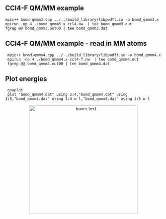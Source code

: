 
## CCl4-F QM/MM example
```
mpic++ bomd-qmmm3.cpp ../../build_library/libpwdft.so -o bomd_qmmm3.x
mpirun -np 4 ./bomd_qmmm3.x ccl4.nw  | tee bomd_qmmm3.out
fgrep @@ bomd_qmmm3.out00 | tee bomd_qmmm3.dat
```

## CCl4-F QM/MM example - read in MM atoms
```
 mpic++ bomd-qmmm4.cpp ../../build_library/libpwdft.so -o bomd_qmmm4.x
 mpirun -np 4 ./bomd_qmmm4.x ccl4-f.nw  | tee bomd_qmmm4.out
 fgrep @@ bomd_qmmm4.out00 | tee bomd_qmmm4.dat
```



## Plot energies
```
 gnuplot
 plot "bomd_qmmm4.dat" using 3:4,"bomd_qmmm4.dat" using 3:5,"bomd_qmmm3.dat" using 3:4 w l,"bomd_qmmm3.dat" using 3:5 w l
```

<p align="center">
  <img src=".qmmm.svg" width="350" title="hover text">
</p>
